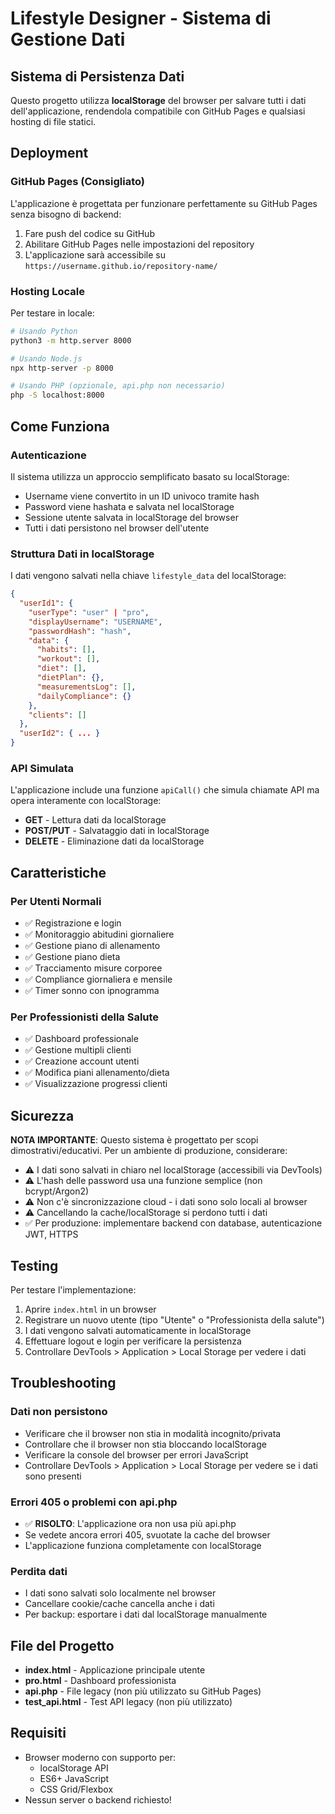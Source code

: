 # Lifestyle Designer - Sistema di Gestione Dati

## Sistema di Persistenza Dati

Questo progetto utilizza **localStorage** del browser per salvare tutti i dati dell'applicazione, rendendola compatibile con GitHub Pages e qualsiasi hosting di file statici.

## Deployment

### GitHub Pages (Consigliato)
L'applicazione è progettata per funzionare perfettamente su GitHub Pages senza bisogno di backend:
1. Fare push del codice su GitHub
2. Abilitare GitHub Pages nelle impostazioni del repository
3. L'applicazione sarà accessibile su `https://username.github.io/repository-name/`

### Hosting Locale
Per testare in locale:
```bash
# Usando Python
python3 -m http.server 8000

# Usando Node.js
npx http-server -p 8000

# Usando PHP (opzionale, api.php non necessario)
php -S localhost:8000
```

## Come Funziona

### Autenticazione

Il sistema utilizza un approccio semplificato basato su localStorage:
- Username viene convertito in un ID univoco tramite hash
- Password viene hashata e salvata nel localStorage
- Sessione utente salvata in localStorage del browser
- Tutti i dati persistono nel browser dell'utente

### Struttura Dati in localStorage

I dati vengono salvati nella chiave `lifestyle_data` del localStorage:

```json
{
  "userId1": {
    "userType": "user" | "pro",
    "displayUsername": "USERNAME",
    "passwordHash": "hash",
    "data": {
      "habits": [],
      "workout": [],
      "diet": [],
      "dietPlan": {},
      "measurementsLog": [],
      "dailyCompliance": {}
    },
    "clients": []
  },
  "userId2": { ... }
}
```

### API Simulata

L'applicazione include una funzione `apiCall()` che simula chiamate API ma opera interamente con localStorage:
- **GET** - Lettura dati da localStorage
- **POST/PUT** - Salvataggio dati in localStorage
- **DELETE** - Eliminazione dati da localStorage

## Caratteristiche

### Per Utenti Normali
- ✅ Registrazione e login
- ✅ Monitoraggio abitudini giornaliere
- ✅ Gestione piano di allenamento
- ✅ Gestione piano dieta
- ✅ Tracciamento misure corporee
- ✅ Compliance giornaliera e mensile
- ✅ Timer sonno con ipnogramma

### Per Professionisti della Salute
- ✅ Dashboard professionale
- ✅ Gestione multipli clienti
- ✅ Creazione account utenti
- ✅ Modifica piani allenamento/dieta
- ✅ Visualizzazione progressi clienti

## Sicurezza

**NOTA IMPORTANTE**: Questo sistema è progettato per scopi dimostrativi/educativi. Per un ambiente di produzione, considerare:
- ⚠️ I dati sono salvati in chiaro nel localStorage (accessibili via DevTools)
- ⚠️ L'hash delle password usa una funzione semplice (non bcrypt/Argon2)
- ⚠️ Non c'è sincronizzazione cloud - i dati sono solo locali al browser
- ⚠️ Cancellando la cache/localStorage si perdono tutti i dati
- ✅ Per produzione: implementare backend con database, autenticazione JWT, HTTPS

## Testing

Per testare l'implementazione:
1. Aprire `index.html` in un browser
2. Registrare un nuovo utente (tipo "Utente" o "Professionista della salute")
3. I dati vengono salvati automaticamente in localStorage
4. Effettuare logout e login per verificare la persistenza
5. Controllare DevTools > Application > Local Storage per vedere i dati

## Troubleshooting

### Dati non persistono
- Verificare che il browser non stia in modalità incognito/privata
- Controllare che il browser non stia bloccando localStorage
- Verificare la console del browser per errori JavaScript
- Controllare DevTools > Application > Local Storage per vedere se i dati sono presenti

### Errori 405 o problemi con api.php
- ✅ **RISOLTO**: L'applicazione ora non usa più api.php
- Se vedete ancora errori 405, svuotate la cache del browser
- L'applicazione funziona completamente con localStorage

### Perdita dati
- I dati sono salvati solo localmente nel browser
- Cancellare cookie/cache cancella anche i dati
- Per backup: esportare i dati dal localStorage manualmente

## File del Progetto

- **index.html** - Applicazione principale utente
- **pro.html** - Dashboard professionista
- **api.php** - File legacy (non più utilizzato su GitHub Pages)
- **test_api.html** - Test API legacy (non più utilizzato)

## Requisiti

- Browser moderno con supporto per:
  - localStorage API
  - ES6+ JavaScript
  - CSS Grid/Flexbox
- Nessun server o backend richiesto!
